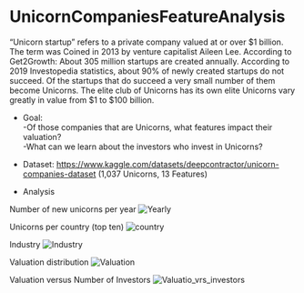 # UnicornCompaniesFeatureAnalysis

“Unicorn startup” refers to a private company valued at or over $1 billion. The term was Coined in 2013 by venture capitalist Aileen Lee.
According to Get2Growth: About 305 million startups are created annually. According to 2019 Investopedia statistics, about 90% of newly created startups do not succeed. Of the startups that do succeed a very small number of them become Unicorns. The elite club of Unicorns has its own elite Unicorns vary greatly in value from $1 to $100 billion.


- Goal:<br/>
-Of those companies that are Unicorns, what features impact their valuation?<br/>
-What can we learn about the investors who invest in Unicorns?<br/>


- Dataset: https://www.kaggle.com/datasets/deepcontractor/unicorn-companies-dataset (1,037 Unicorns, 13 Features)


- Analysis

Number of new unicorns per year
![Yearly](https://user-images.githubusercontent.com/71456314/167501906-339a6cb3-632e-4739-9611-ea06b1d9d072.jpg)


Unicorns per country (top ten)
![country](https://user-images.githubusercontent.com/71456314/167502123-cd58d197-2755-4621-80e4-b60a53ca7fb3.jpg)


Industry
![Industry](https://user-images.githubusercontent.com/71456314/167502169-c2e5d294-05ba-41bd-9d83-6b70a0c544b3.jpg)

Valuation distribution
![Valuation](https://user-images.githubusercontent.com/71456314/167502244-ac456b7e-80dc-4837-806f-ee264c250850.jpg)

Valuation versus Number of Investors
![Valuatio_vrs_investors](https://user-images.githubusercontent.com/71456314/167502300-e498e013-8d3b-4816-a708-91fad16afa00.jpg)

